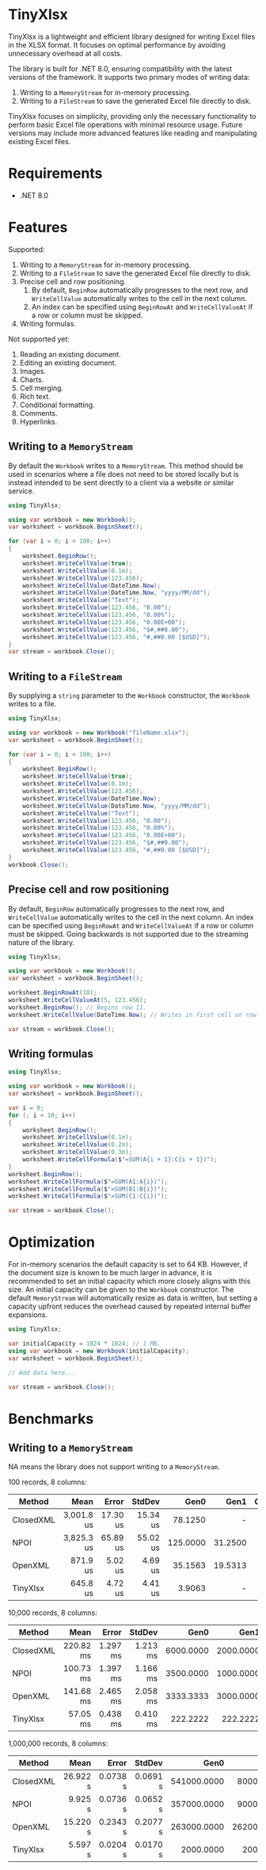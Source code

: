 # TinyXlsx

TinyXlsx is a lightweight and efficient library designed for writing Excel files in the XLSX format. It focuses on optimal performance by avoiding unnecessary overhead at all costs.

The library is built for .NET 8.0, ensuring compatibility with the latest versions of the framework. It supports two primary modes of writing data:

1. Writing to a `MemoryStream` for in-memory processing.
1. Writing to a `FileStream` to save the generated Excel file directly to disk.

TinyXlsx focuses on simplicity, providing only the necessary functionality to perform basic Excel file operations with minimal resource usage. Future versions may include more advanced features like reading and manipulating existing Excel files.

# Requirements

- .NET 8.0

# Features

Supported:
1. Writing to a `MemoryStream` for in-memory processing.
1. Writing to a `FileStream` to save the generated Excel file directly to disk.
1. Precise cell and row positioning.
    1. By default, `BeginRow` automatically progresses to the next row, and `WriteCellValue` automatically writes to the cell in the next column.
    1. An index can be specified using `BeginRowAt` and `WriteCellValueAt` if a row or column must be skipped.
1. Writing formulas.

Not supported yet:
1. Reading an existing document.
1. Editing an existing document.
1. Images.
1. Charts.
1. Cell merging.
1. Rich text.
1. Conditional formatting.
1. Comments.
1. Hyperlinks.

## Writing to a `MemoryStream`

By default the `Workbook` writes to a `MemoryStream`. This method should be used in scenarios where a file does not need to be stored locally but is instead intended to be sent directly to a client via a website or similar service.

```csharp
using TinyXlsx;

using var workbook = new Workbook();
var worksheet = workbook.BeginSheet();

for (var i = 0; i < 100; i++)
{
    worksheet.BeginRow();
    worksheet.WriteCellValue(true);
    worksheet.WriteCellValue(0.1m);
    worksheet.WriteCellValue(123.456);
    worksheet.WriteCellValue(DateTime.Now);
    worksheet.WriteCellValue(DateTime.Now, "yyyy/MM/dd");
    worksheet.WriteCellValue("Text");
    worksheet.WriteCellValue(123.456, "0.00");
    worksheet.WriteCellValue(123.456, "0.00%");
    worksheet.WriteCellValue(123.456, "0.00E+00");
    worksheet.WriteCellValue(123.456, "$#,##0.00");
    worksheet.WriteCellValue(123.456, "#,##0.00 [$USD]");
}
var stream = workbook.Close();
```

## Writing to a `FileStream`

By supplying a `string` parameter to the `Workbook` constructor, the `Workbook` writes to a file.

```csharp
using TinyXlsx;

using var workbook = new Workbook("fileName.xlsx");
var worksheet = workbook.BeginSheet();

for (var i = 0; i < 100; i++)
{
    worksheet.BeginRow();
    worksheet.WriteCellValue(true);
    worksheet.WriteCellValue(0.1m);
    worksheet.WriteCellValue(123.456);
    worksheet.WriteCellValue(DateTime.Now);
    worksheet.WriteCellValue(DateTime.Now, "yyyy/MM/dd");
    worksheet.WriteCellValue("Text");
    worksheet.WriteCellValue(123.456, "0.00");
    worksheet.WriteCellValue(123.456, "0.00%");
    worksheet.WriteCellValue(123.456, "0.00E+00");
    worksheet.WriteCellValue(123.456, "$#,##0.00");
    worksheet.WriteCellValue(123.456, "#,##0.00 [$USD]");
}
workbook.Close();
```

## Precise cell and row positioning

By default, `BeginRow` automatically progresses to the next row, and `WriteCellValue` automatically writes to the cell in the next column. An index can be specified using `BeginRowAt` and `WriteCellValueAt` if a row or column must be skipped. Going backwards is not supported due to the streaming nature of the library.

```csharp
using TinyXlsx;

using var workbook = new Workbook();
var worksheet = workbook.BeginSheet();

worksheet.BeginRowAt(10);
worksheet.WriteCellValueAt(5, 123.456);
worksheet.BeginRow(); // Begins row 11.
worksheet.WriteCellValue(DateTime.Now); // Writes in first cell on row 11.

var stream = workbook.Close();
```

## Writing formulas

```csharp
using TinyXlsx;

using var workbook = new Workbook();
var worksheet = workbook.BeginSheet();

var i = 0;
for (; i < 10; i++)
{
    worksheet.BeginRow();
    worksheet.WriteCellValue(0.1m);
    worksheet.WriteCellValue(0.2m);
    worksheet.WriteCellValue(0.3m);
    worksheet.WriteCellFormula($"=SUM(A{i + 1}:C{i + 1})");
}
worksheet.BeginRow();
worksheet.WriteCellFormula($"=SUM(A1:A{i})");
worksheet.WriteCellFormula($"=SUM(B1:B{i})");
worksheet.WriteCellFormula($"=SUM(C1:C{i})");

var stream = workbook.Close();
```

# Optimization

For in-memory scenarios the default capacity is set to 64 KB. However, if the document size is known to be much larger in advance, it is recommended to set an initial capacity which more closely aligns with this size. An initial capacity can be given to the `Workbook` constructor. The default `MemoryStream` will automatically resize as data is written, but setting a capacity upfront reduces the overhead caused by repeated internal buffer expansions.

```csharp
using TinyXlsx;

var initialCapacity = 1024 * 1024; // 1 MB.
using var workbook = new Workbook(initialCapacity);
var worksheet = workbook.BeginSheet();

// Add data here...

var stream = workbook.Close();
```

# Benchmarks

## Writing to a `MemoryStream`

NA means the library does not support writing to a `MemoryStream`.

100 records, 8 columns:

| Method    | Mean            | Error         | StdDev       | Gen0        | Gen1        | Gen2       | Allocated      |
|---------- |----------------:|--------------:|-------------:|------------:|------------:|-----------:|---------------:|
| ClosedXML |      3,001.8 us |      17.30 us |     15.34 us |     78.1250 |           - |          - |     1360.37 KB |
| NPOI      |      3,825.3 us |      65.89 us |     55.02 us |    125.0000 |     31.2500 |          - |     2117.53 KB |
| OpenXML   |        871.9 us |       5.02 us |      4.69 us |     35.1563 |     19.5313 |          - |      621.33 KB |
| TinyXlsx  |        645.8 us |       4.72 us |      4.41 us |      3.9063 |           - |          - |       73.60 KB |

10,000 records, 8 columns:

| Method    | Mean      | Error    | StdDev   | Gen0      | Gen1      | Gen2      | Allocated   |
|---------- |----------:|---------:|---------:|----------:|----------:|----------:|------------:|
| ClosedXML | 220.82 ms | 1.297 ms | 1.213 ms | 6000.0000 | 2000.0000 | 1000.0000 | 99992.92 KB |
| NPOI      | 100.73 ms | 1.397 ms | 1.166 ms | 3500.0000 | 1000.0000 |         - | 60048.23 KB |
| OpenXML   | 141.68 ms | 2.465 ms | 2.058 ms | 3333.3333 | 3000.0000 | 1000.0000 | 54245.12 KB |
| TinyXlsx  |  57.05 ms | 0.438 ms | 0.410 ms |  222.2222 |  222.2222 |  222.2222 |   970.52 KB |

1,000,000 records, 8 columns:

| Method    | Mean     | Error    | StdDev   | Gen0        | Gen1        | Gen2       | Allocated   |
|---------- |---------:|---------:|---------:|------------:|------------:|-----------:|------------:|
| ClosedXML | 26.922 s | 0.0738 s | 0.0691 s | 541000.0000 |  80000.0000 | 10000.0000 | 10087.41 MB |
| NPOI      |  9.925 s | 0.0736 s | 0.0652 s | 357000.0000 |  90000.0000 |  1000.0000 |  5748.21 MB |
| OpenXML   | 15.220 s | 0.2343 s | 0.2077 s | 263000.0000 | 262000.0000 |  8000.0000 |  4858.12 MB |
| TinyXlsx  |  5.597 s | 0.0204 s | 0.0170 s |   2000.0000 |   2000.0000 |  2000.0000 |    63.99 MB |